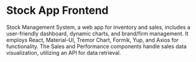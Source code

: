 # Stock App Frontend

Stock Management System, a web app for inventory and sales, includes a user-friendly dashboard, dynamic charts, and brand/firm management. It employs React, Material-UI, Tremor Chart, Formik, Yup, and Axios for functionality. The Sales and Performance components handle sales data visualization, utilizing an API for data retrieval.
